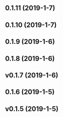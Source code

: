 ## 0.1.11 (2019-1-7)

## 0.1.10 (2019-1-7)

## 0.1.9 (2019-1-6)

## 0.1.8 (2019-1-6)

## v0.1.7 (2019-1-6)

## 0.1.6 (2019-1-5)

## v0.1.5 (2019-1-5)

